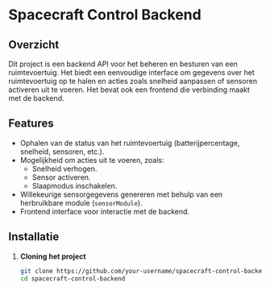 # Spacecraft Control Backend

## Overzicht
Dit project is een backend API voor het beheren en besturen van een ruimtevoertuig. Het biedt een eenvoudige interface om gegevens over het ruimtevoertuig op te halen en acties zoals snelheid aanpassen of sensoren activeren uit te voeren. Het bevat ook een frontend die verbinding maakt met de backend.

## Features
- Ophalen van de status van het ruimtevoertuig (batterijpercentage, snelheid, sensoren, etc.).
- Mogelijkheid om acties uit te voeren, zoals:
  - Snelheid verhogen.
  - Sensor activeren.
  - Slaapmodus inschakelen.
- Willekeurige sensorgegevens genereren met behulp van een herbruikbare module (`sensorModule`).
- Frontend interface voor interactie met de backend.

## Installatie

1. **Cloning het project**
   ```bash
   git clone https://github.com/your-username/spacecraft-control-backend.git
   cd spacecraft-control-backend
